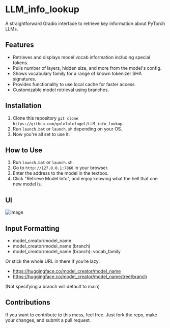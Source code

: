 # LLM_info_lookup

A straightforward Gradio interface to retrieve key information about PyTorch LLMs.

## Features

- Retrieves and displays model vocab information including special tokens.
- Pulls number of layers, hidden size, and more from the model's config.
- Shows vocabulary family for a range of known tokenizer SHA signatures.
- Provides functionality to use local cache for faster access.
- Customizable model retrieval using branches.

## Installation

1. Clone this repository `git clone https://github.com/golololologol/LLM_info_lookup`.
2. Run `launch.bat` or `launch.sh` depending on your OS.
3. Now you're all set to use it.

## How to Use

1. Run `launch.bat` or `launch.sh`.
2. Go to `http://127.0.0.1:7860` in your browser.
3. Enter the address to the model in the textbox.
4. Click "Retrieve Model Info", and enjoy knowing what the hell that one new model is.

## UI

![image](https://github.com/golololologol/LLM_info_lookup/assets/50058139/75c1a9fa-a4eb-40ca-b125-6fa850a93252)

## Input Formatting

- model_creator/model_name 
- model_creator/model_name (branch)
- model_creator/model_name (branch): vocab_family

Or stick the whole URL in there if you’re lazy:
- https://huggingface.co/model_creator/model_name
- https://huggingface.co/model_creator/model_name/tree/branch

(Not specifying a branch will default to main)

## Contributions

If you want to contribute to this mess, feel free. Just fork the repo, make your changes, and submit a pull request.
